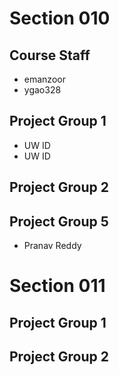# Section 010

## Course Staff

   * emanzoor
   * ygao328

## Project Group 1

   * UW ID
   * UW ID

## Project Group 2

## Project Group 5

   * Pranav Reddy

# Section 011

## Project Group 1

## Project Group 2
